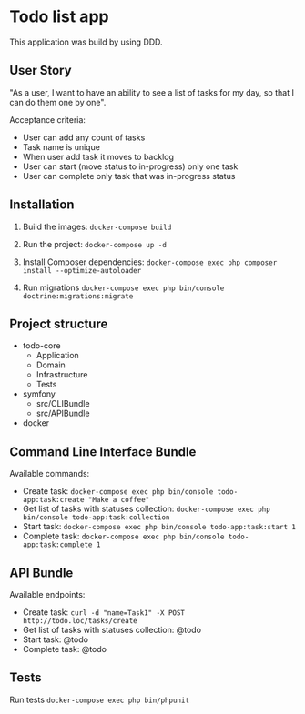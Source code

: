 Todo list app
==============

This application was build by using DDD.


User Story
----------------------------------

"As a user, I want to have an ability to see a list of tasks for my day, so that I can do them one by one".

Acceptance criteria: 
 * User can add any count of tasks
 * Task name is unique
 * When user add task it moves to backlog
 * User can start (move status to in-progress) only one task
 * User can complete only task that was in-progress status

Installation
----------------------------------

1. Build the images: `docker-compose build`

2. Run the project: `docker-compose up -d`

3. Install Composer dependencies: `docker-compose exec php composer install --optimize-autoloader`

4. Run migrations `docker-compose exec php bin/console doctrine:migrations:migrate`


Project structure
----------------------------------

- todo-core
    - Application
    - Domain
    - Infrastructure
    - Tests
- symfony
    - src/CLIBundle
    - src/APIBundle
- docker
 

Command Line Interface Bundle
----------------------------------

Available commands:
 * Create task: `docker-compose exec php bin/console todo-app:task:create "Make a coffee"`
 * Get list of tasks with statuses collection: `docker-compose exec php bin/console todo-app:task:collection`
 * Start task: `docker-compose exec php bin/console todo-app:task:start 1`
 * Complete task: `docker-compose exec php bin/console todo-app:task:complete 1`
 
API Bundle
----------------------------------

Available endpoints:
 * Create task: `curl -d "name=Task1" -X POST http://todo.loc/tasks/create`
 * Get list of tasks with statuses collection: @todo
 * Start task: @todo
 * Complete task: @todo

Tests
----------------------------------

Run tests `docker-compose exec php bin/phpunit`
